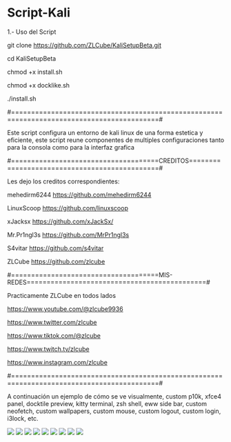 # Script-Kali                                                                

1.- Uso del Script

git clone https://github.com/ZLCube/KaliSetupBeta.git

cd KaliSetupBeta

chmod +x install.sh

chmod +x docklike.sh

./install.sh

#===========================================================================================#

Este script configura un entorno de kali linux de una forma estetica y eficiente, este script reune componentes de multiples configuraciones tanto para la consola como para la interfaz grafica

#=====================================CREDITOS==============================================#

Les dejo los creditos correspondientes: 

mehedirm6244 https://github.com/mehedirm6244

LinuxScoop https://github.com/linuxscoop

xJacksx https://github.com/xJackSx/

Mr.Pr1ngl3s https://github.com/MrPr1ngl3s

S4vitar https://github.com/s4vitar

ZLCube https://github.com/zlcube

#=====================================MIS-REDES=============================================#

Practicamente ZLCube en todos lados

https://www.youtube.com/@zlcube9936

https://www.twitter.com/zlcube

https://www.tiktok.com/@zlcube

https://www.twitch.tv/zlcube

https://www.instagram.com/zlcube

#===========================================================================================#

A continuación un ejemplo de cómo se ve visualmente, custom p10k, xfce4 panel, docktile preview, kitty terminal, zsh shell, eww side bar, custom neofetch, custom wallpapers, custom mouse, custom logout, custom login, i3lock, etc.

![](https://github.com/ZLCube/KaliSetupBeta/blob/main/Preview/DESK.PNG)
![](https://github.com/ZLCube/KaliSetupBeta/blob/main/Preview/lockscreen.PNG)
![](https://github.com/ZLCube/KaliSetupBeta/blob/main/Preview/logout.PNG)
![](https://github.com/ZLCube/KaliSetupBeta/blob/main/Preview/custom%20login.PNG)
![](https://github.com/ZLCube/KaliSetupBeta/blob/main/Preview/Sidebar.PNG)
![](https://github.com/ZLCube/KaliSetupBeta/blob/main/Preview/wallpapers.PNG)
![](https://github.com/ZLCube/KaliSetupBeta/blob/main/Preview/mouse.PNG)
![](https://github.com/ZLCube/KaliSetupBeta/blob/main/Preview/preview.PNG)
![](https://github.com/ZLCube/KaliSetupBeta/blob/main/Preview/shell.PNG)


